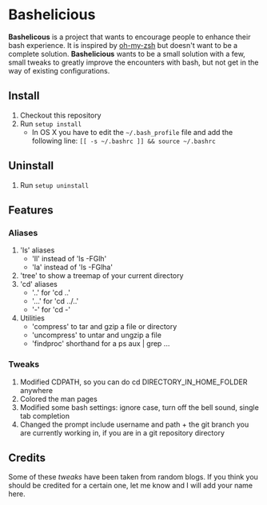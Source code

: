 # Bashelicious

**Bashelicous** is a project that wants to encourage people to enhance their bash experience.
It is inspired by [oh-my-zsh](https://github.com/robbyrussell/oh-my-zsh) but doesn't want to be a complete solution. 
**Bashelicious** wants to be a small solution with a few, small tweaks to greatly improve the encounters with bash, but not get in the way of existing configurations.

## Install

1. Checkout this repository
2. Run `setup install`
   * In OS X you have to edit the `~/.bash_profile` file and add the following line: `[[ -s ~/.bashrc ]] && source ~/.bashrc`

## Uninstall

1. Run `setup uninstall`

## Features

### Aliases

1. 'ls' aliases
   * 'll' instead of 'ls -FGlh'
   * 'la' instead of 'ls -FGlha'
2. 'tree' to show a treemap of your current directory
3. 'cd' aliases
   * '..' for 'cd ..'
   * '...' for 'cd ../..'
   * '-' for 'cd -'
4. Utilities
   * 'compress' to tar and gzip a file or directory
   * 'uncompress' to untar and ungzip a file
   * 'findproc' shorthand for a ps aux | grep ...

### Tweaks

1. Modified CDPATH, so you can do cd DIRECTORY_IN_HOME_FOLDER anywhere
2. Colored the man pages
3. Modified some bash settings: ignore case, turn off the bell sound, single tab completion
4. Changed the prompt include username and path + the git branch you are currently working in, if you are in a git repository directory

## Credits

Some of these *tweaks* have been taken from random blogs. If you think you should be credited for a certain one, let me know and I will add your name here.
